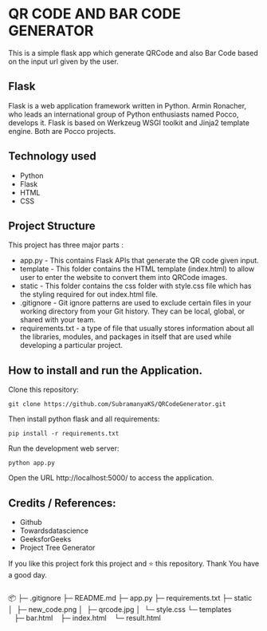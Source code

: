# QR CODE AND BAR CODE GENERATOR
This is a simple flask app which generate QRCode and also Bar Code based on the input url given by the user.

## Flask
Flask is a web application framework written in Python. Armin Ronacher, who leads an international group of Python enthusiasts named Pocco, develops it. Flask is based on Werkzeug WSGI toolkit and Jinja2 template engine. Both are Pocco projects.

## Technology used
* Python
* Flask
* HTML
* CSS

## Project Structure
This project has three major parts :

* app.py - This contains Flask APIs that generate the QR code given input.
* template - This folder contains the HTML template (index.html) to allow user to enter the website to convert them into QRCode images.
* static - This folder contains the css folder with style.css file which has the styling required for out index.html file.
* .gitignore - Git ignore patterns are used to exclude certain files in your working directory from your Git history. They can be local, global, or shared with your team.
* requirements.txt - a type of file that usually stores information about all the libraries, modules, and packages in itself that are used while developing a particular project.

## How to install and run the Application.

Clone this repository:
```
git clone https://github.com/SubramanyaKS/QRCodeGenerator.git
```

Then install python flask and all requirements:
```
pip install -r requirements.txt
```
Run the development web server:
```
python app.py
```
Open the URL http://localhost:5000/ to access the application.


## Credits / References:
* Github
* Towardsdatascience
* GeeksforGeeks
* Project Tree Generator

If you like this project fork this project and ⭐ this repository.
Thank You have a good day.

```
```
📦 
├─ .gitignore
├─ README.md
├─ app.py
├─ requirements.txt
├─ static
│  ├─ new_code.png
│  ├─ qrcode.jpg
│  └─ style.css
└─ templates
   ├─ bar.html
   ├─ index.html
   └─ result.html
```